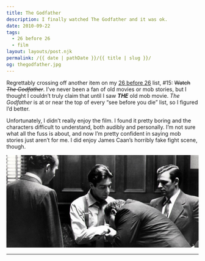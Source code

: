 ```yaml
---
title: The Godfather
description: I finally watched The Godfather and it was ok.
date: 2010-09-22
tags: 
  - 26 before 26
  - film
layout: layouts/post.njk
permalink: /{{ date | pathDate }}/{{ title | slug }}/
og: thegodfather.jpg
---
```


Regrettably crossing off another item on my [26 before 26](/2010/08/22/26-before-26/) list, #15: <span style="text-decoration:line-through;">Watch <em>The Godfather</em></span>. I’ve never been a fan of old movies or mob stories, but I thought I couldn’t truly claim that until I saw **_THE_** old mob movie. _The Godfather_ is at or near the top of every “see before you die” list, so I figured I’d better.

Unfortunately, I didn’t really enjoy the film. I found it pretty boring and the characters difficult to understand, both audibly and personally. I’m not sure what all the fuss is about, and now I’m pretty confident in saying mob stories just aren’t for me. I did enjoy James Caan’s horribly fake fight scene, though.

![The Godfather](/img/thegodfather.jpg)

---
